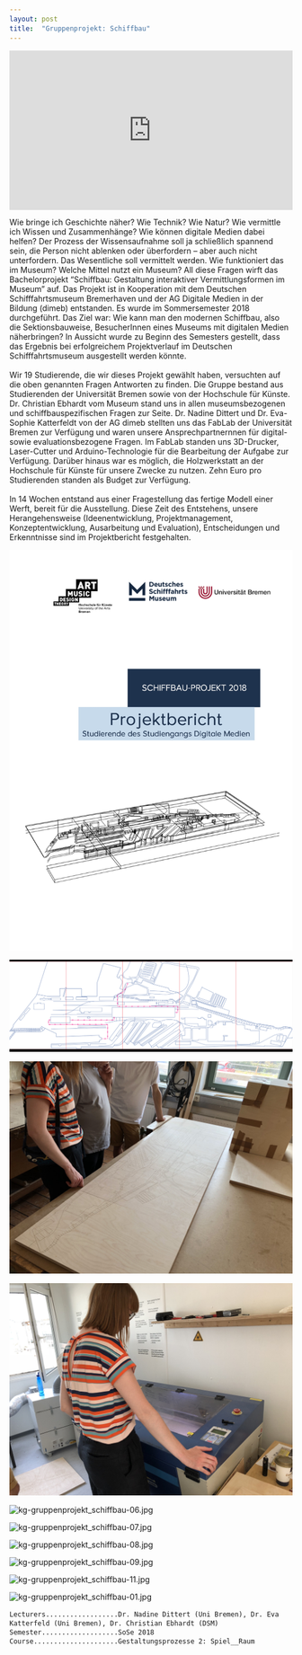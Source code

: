 ```yaml
---
layout: post
title:  "Gruppenprojekt: Schiffbau"
---
```

<div style="padding:56.25% 0 0 0;position:relative;"><iframe src="https://player.vimeo.com/video/833966012?h=6746100a39" style="position:absolute;top:0;left:0;width:100%;height:100%;" frameborder="0" allow="autoplay; fullscreen; picture-in-picture" allowfullscreen></iframe></div><script src="https://player.vimeo.com/api/player.js"></script>


Wie bringe ich Geschichte näher? Wie Technik? Wie Natur? Wie vermittle ich Wissen und Zusammenhänge? Wie können digitale Medien dabei helfen? Der Prozess der Wissensaufnahme soll ja schließlich spannend sein, die Person nicht ablenken oder überfordern – aber auch nicht unterfordern. Das Wesentliche soll vermittelt werden. Wie funktioniert das im Museum? Welche Mittel nutzt ein Museum? All diese Fragen wirft das Bachelorprojekt “Schiffbau: Gestaltung interaktiver Vermittlungsformen im Museum” auf. Das Projekt ist in Kooperation mit dem Deutschen Schifffahrtsmuseum Bremerhaven und der AG Digitale Medien in der Bildung (dimeb) entstanden. Es wurde im Sommersemester 2018 durchgeführt. Das Ziel war: Wie kann man den modernen Schiffbau, also die Sektionsbauweise, BesucherInnen eines Museums mit digitalen Medien näherbringen? In Aussicht wurde zu Beginn des Semesters gestellt, dass das Ergebnis bei erfolgreichem Projektverlauf im Deutschen Schifffahrtsmuseum ausgestellt werden könnte.<br><br>
Wir 19 Studierende, die wir dieses Projekt gewählt haben, versuchten auf die oben genannten Fragen Antworten zu finden. Die Gruppe bestand aus Studierenden der Universität Bremen sowie von der Hochschule für Künste. Dr. Christian Ebhardt vom Museum stand uns in allen museumsbezogenen und schiffbauspezifischen Fragen zur Seite. Dr. Nadine Dittert und Dr. Eva-Sophie Katterfeldt von der AG dimeb stellten uns das FabLab der Universität Bremen zur Verfügung und waren unsere Ansprechpartnernnen für digital- sowie evaluationsbezogene Fragen. Im FabLab standen uns 3D-Drucker, Laser-Cutter und Arduino-Technologie für die Bearbeitung der Aufgabe zur Verfügung. Darüber hinaus war es möglich, die Holzwerkstatt an der Hochschule für Künste für unsere Zwecke zu nutzen. Zehn Euro pro Studierenden standen als Budget zur Verfügung.<br><br>
In 14 Wochen entstand aus einer Fragestellung das fertige Modell einer Werft, bereit für die Ausstellung. Diese Zeit des Entstehens, unsere Herangehensweise (Ideenentwicklung, Projektmanagement, Konzeptentwicklung, Ausarbeitung und Evaluation), Entscheidungen und Erkenntnisse sind im Projektbericht festgehalten.<br>

![kg-gruppenprojekt_schiffbau_projektbericht.jpg](/images/gruppenprojekt_schiffbau/kg-gruppenprojekt_schiffbau_projektbericht.jpg)

![kg-gruppenprojekt_schiffbau-02.jpg](/images/gruppenprojekt_schiffbau/kg-gruppenprojekt_schiffbau-02.jpg)

![kg-gruppenprojekt_schiffbau-04.jpg](/images/gruppenprojekt_schiffbau/kg-gruppenprojekt_schiffbau-04.jpg)

![kg-gruppenprojekt_schiffbau-05.jpg](/images/gruppenprojekt_schiffbau/kg-gruppenprojekt_schiffbau-05.jpg)

![kg-gruppenprojekt_schiffbau-06.jpg](/images/gruppenprojekt_schiffbau/kg-gruppenprojekt_schiffbau-06.jpg)

![kg-gruppenprojekt_schiffbau-07.jpg](/images/gruppenprojekt_schiffbau/kg-gruppenprojekt_schiffbau-07.jpg)

![kg-gruppenprojekt_schiffbau-08.jpg](/images/gruppenprojekt_schiffbau/kg-gruppenprojekt_schiffbau-08.jpg)

![kg-gruppenprojekt_schiffbau-09.jpg](/images/gruppenprojekt_schiffbau/kg-gruppenprojekt_schiffbau-09.jpg)

![kg-gruppenprojekt_schiffbau-11.jpg](/images/gruppenprojekt_schiffbau/kg-gruppenprojekt_schiffbau-11.jpg)

![kg-gruppenprojekt_schiffbau-01.jpg](/images/gruppenprojekt_schiffbau/kg-gruppenprojekt_schiffbau-01.jpg)


	Lecturers..................Dr. Nadine Dittert (Uni Bremen), Dr. Eva Katterfeld (Uni Bremen), Dr. Christian Ebhardt (DSM)
	Semester...................SoSe 2018
	Course.....................Gestaltungsprozesse 2: Spiel__Raum